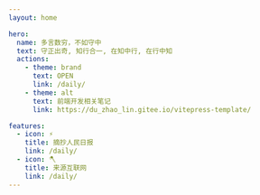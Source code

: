 ```yaml
---
layout: home

hero:
  name: 多言数穷，不如守中
  text: 守正出奇, 知行合一, 在知中行, 在行中知
  actions:
    - theme: brand
      text: OPEN
      link: /daily/
    - theme: alt
      text: 前端开发相关笔记
      link: https://du_zhao_lin.gitee.io/vitepress-template/

features:
  - icon: ⚡️
    title: 摘抄人民日报
    link: /daily/
  - icon: 🪓
    title: 来源互联网
    link: /daily/
---
```




<style>
  :root {
    --vp-home-hero-name-color: transparent;
    --vp-home-hero-name-background: -webkit-linear-gradient(120deg, #0727d7, #00aa90);
  }

  .container .main .text {
    font-size: 20px;
    background: linear-gradient(120deg, #81FFEF 10%, #F067B4 100%);
    -webkit-background-clip: text;
    background-clip: text;
    -webkit-text-fill-color: #0727d7;
  }

  .VPButton.medium.brand {
    background: -webkit-linear-gradient(60deg, #0727d7, #00aa90);
    border: 0;
  }

  .VPFeature {
    display: flex;
    align-items: center;
  }
  .VPFeature .icon {
    margin-right: 20px;
  }

  #app {
    
  }
</style>

<global-comp />